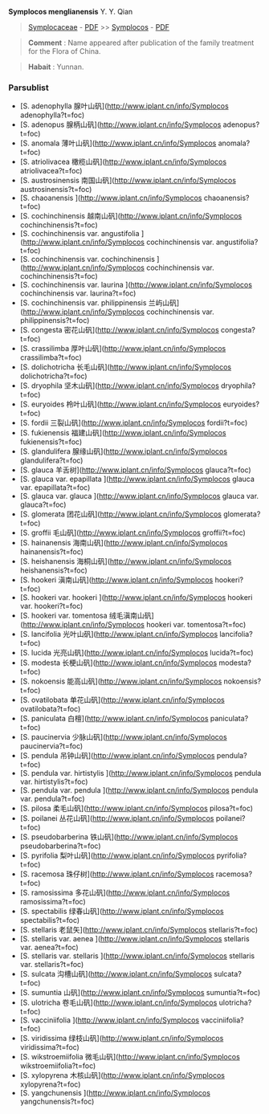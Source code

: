  **Symplocos menglianensis** Y. Y. Qian

> [Symplocaceae](http://www.iplant.cn/info/Symplocaceae?t=foc) - [PDF](http://www.iplant.cn/foc/pdf/Symplocaceae.pdf) >> [Symplocos](http://www.iplant.cn/info/Symplocos?t=foc) - [PDF](http://www.iplant.cn/foc/pdf/Symplocos.pdf)

> **Comment** : 
> Name appeared after publication of the family treatment for the Flora of China.

> **Habait** : 
> Yunnan.

### Parsublist

* [S.  adenophylla  腺叶山矾](http://www.iplant.cn/info/Symplocos adenophylla?t=foc)
* [S.  adenopus  腺柄山矾](http://www.iplant.cn/info/Symplocos adenopus?t=foc)
* [S.  anomala  薄叶山矾](http://www.iplant.cn/info/Symplocos anomala?t=foc)
* [S.  atriolivacea  橄榄山矾](http://www.iplant.cn/info/Symplocos atriolivacea?t=foc)
* [S.  austrosinensis  南国山矾](http://www.iplant.cn/info/Symplocos austrosinensis?t=foc)
* [S.  chaoanensis  ](http://www.iplant.cn/info/Symplocos chaoanensis?t=foc)
* [S.  cochinchinensis  越南山矾](http://www.iplant.cn/info/Symplocos cochinchinensis?t=foc)
* [S.  cochinchinensis var. angustifolia  ](http://www.iplant.cn/info/Symplocos cochinchinensis var. angustifolia?t=foc)
* [S.  cochinchinensis var. cochinchinensis  ](http://www.iplant.cn/info/Symplocos cochinchinensis var. cochinchinensis?t=foc)
* [S.  cochinchinensis var. laurina  ](http://www.iplant.cn/info/Symplocos cochinchinensis var. laurina?t=foc)
* [S.  cochinchinensis var. philippinensis  兰屿山矾](http://www.iplant.cn/info/Symplocos cochinchinensis var. philippinensis?t=foc)
* [S.  congesta  密花山矾](http://www.iplant.cn/info/Symplocos congesta?t=foc)
* [S.  crassilimba  厚叶山矾](http://www.iplant.cn/info/Symplocos crassilimba?t=foc)
* [S.  dolichotricha  长毛山矾](http://www.iplant.cn/info/Symplocos dolichotricha?t=foc)
* [S.  dryophila  坚木山矾](http://www.iplant.cn/info/Symplocos dryophila?t=foc)
* [S.  euryoides  柃叶山矾](http://www.iplant.cn/info/Symplocos euryoides?t=foc)
* [S.  fordii  三裂山矾](http://www.iplant.cn/info/Symplocos fordii?t=foc)
* [S.  fukienensis  福建山矾](http://www.iplant.cn/info/Symplocos fukienensis?t=foc)
* [S.  glandulifera  腺缘山矾](http://www.iplant.cn/info/Symplocos glandulifera?t=foc)
* [S.  glauca  羊舌树](http://www.iplant.cn/info/Symplocos glauca?t=foc)
* [S.  glauca var. epapillata  ](http://www.iplant.cn/info/Symplocos glauca var. epapillata?t=foc)
* [S.  glauca var. glauca  ](http://www.iplant.cn/info/Symplocos glauca var. glauca?t=foc)
* [S.  glomerata  团花山矾](http://www.iplant.cn/info/Symplocos glomerata?t=foc)
* [S.  groffii  毛山矾](http://www.iplant.cn/info/Symplocos groffii?t=foc)
* [S.  hainanensis  海南山矾](http://www.iplant.cn/info/Symplocos hainanensis?t=foc)
* [S.  heishanensis  海桐山矾](http://www.iplant.cn/info/Symplocos heishanensis?t=foc)
* [S.  hookeri  滇南山矾](http://www.iplant.cn/info/Symplocos hookeri?t=foc)
* [S.  hookeri var. hookeri  ](http://www.iplant.cn/info/Symplocos hookeri var. hookeri?t=foc)
* [S.  hookeri var. tomentosa  绒毛滇南山矾](http://www.iplant.cn/info/Symplocos hookeri var. tomentosa?t=foc)
* [S.  lancifolia  光叶山矾](http://www.iplant.cn/info/Symplocos lancifolia?t=foc)
* [S.  lucida  光亮山矾](http://www.iplant.cn/info/Symplocos lucida?t=foc)
* [S.  modesta  长梗山矾](http://www.iplant.cn/info/Symplocos modesta?t=foc)
* [S.  nokoensis  能高山矾](http://www.iplant.cn/info/Symplocos nokoensis?t=foc)
* [S.  ovatilobata  单花山矾](http://www.iplant.cn/info/Symplocos ovatilobata?t=foc)
* [S.  paniculata  白檀](http://www.iplant.cn/info/Symplocos paniculata?t=foc)
* [S.  paucinervia  少脉山矾](http://www.iplant.cn/info/Symplocos paucinervia?t=foc)
* [S.  pendula  吊钟山矾](http://www.iplant.cn/info/Symplocos pendula?t=foc)
* [S.  pendula var. hirtistylis  ](http://www.iplant.cn/info/Symplocos pendula var. hirtistylis?t=foc)
* [S.  pendula var. pendula  ](http://www.iplant.cn/info/Symplocos pendula var. pendula?t=foc)
* [S.  pilosa  柔毛山矾](http://www.iplant.cn/info/Symplocos pilosa?t=foc)
* [S.  poilanei  丛花山矾](http://www.iplant.cn/info/Symplocos poilanei?t=foc)
* [S.  pseudobarberina  铁山矾](http://www.iplant.cn/info/Symplocos pseudobarberina?t=foc)
* [S.  pyrifolia  梨叶山矾](http://www.iplant.cn/info/Symplocos pyrifolia?t=foc)
* [S.  racemosa  珠仔树](http://www.iplant.cn/info/Symplocos racemosa?t=foc)
* [S.  ramosissima  多花山矾](http://www.iplant.cn/info/Symplocos ramosissima?t=foc)
* [S.  spectabilis  绿春山矾](http://www.iplant.cn/info/Symplocos spectabilis?t=foc)
* [S.  stellaris  老鼠矢](http://www.iplant.cn/info/Symplocos stellaris?t=foc)
* [S.  stellaris var. aenea  ](http://www.iplant.cn/info/Symplocos stellaris var. aenea?t=foc)
* [S.  stellaris var. stellaris  ](http://www.iplant.cn/info/Symplocos stellaris var. stellaris?t=foc)
* [S.  sulcata  沟槽山矾](http://www.iplant.cn/info/Symplocos sulcata?t=foc)
* [S.  sumuntia  山矾](http://www.iplant.cn/info/Symplocos sumuntia?t=foc)
* [S.  ulotricha  卷毛山矾](http://www.iplant.cn/info/Symplocos ulotricha?t=foc)
* [S.  vacciniifolia  ](http://www.iplant.cn/info/Symplocos vacciniifolia?t=foc)
* [S.  viridissima  绿枝山矾](http://www.iplant.cn/info/Symplocos viridissima?t=foc)
* [S.  wikstroemiifolia  微毛山矾](http://www.iplant.cn/info/Symplocos wikstroemiifolia?t=foc)
* [S.  xylopyrena  木核山矾](http://www.iplant.cn/info/Symplocos xylopyrena?t=foc)
* [S.  yangchunensis  ](http://www.iplant.cn/info/Symplocos yangchunensis?t=foc)
